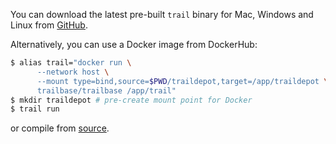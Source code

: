 You can download the latest pre-built `trail` binary for Mac, Windows and Linux
from [GitHub](https://github.com/trailbaseio/trailbase/releases/).

Alternatively, you can use a Docker image from DockerHub:

```bash
$ alias trail="docker run \
      --network host \
      --mount type=bind,source=$PWD/traildepot,target=/app/traildepot \
      trailbase/trailbase /app/trail"
$ mkdir traildepot # pre-create mount point for Docker
$ trail run
```

or compile from [source](https://github.com/trailbaseio/trailbase).
